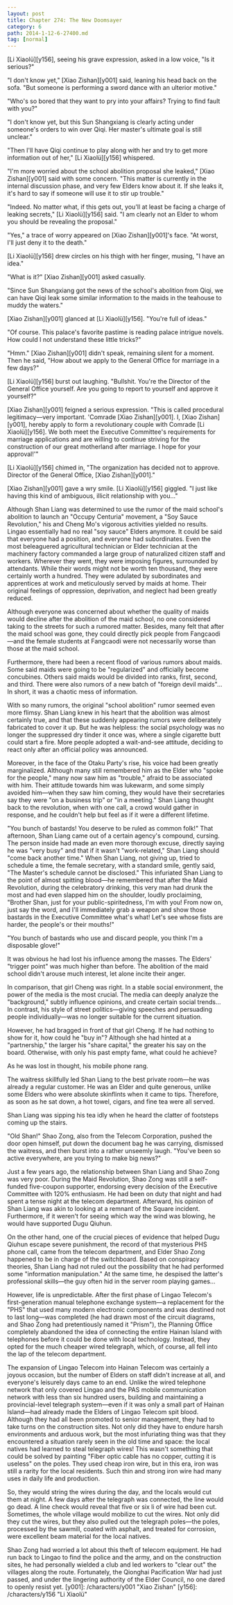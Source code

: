 ```yaml
---
layout: post
title: Chapter 274: The New Doomsayer
category: 6
path: 2014-1-12-6-27400.md
tag: [normal]
---
```


[Li Xiaolü][y156], seeing his grave expression, asked in a low voice, "Is it serious?"

"I don't know yet," [Xiao Zishan][y001] said, leaning his head back on the sofa. "But someone is performing a sword dance with an ulterior motive."

"Who's so bored that they want to pry into your affairs? Trying to find fault with you?"

"I don't know yet, but this Sun Shangxiang is clearly acting under someone's orders to win over Qiqi. Her master's ultimate goal is still unclear."

"Then I'll have Qiqi continue to play along with her and try to get more information out of her," [Li Xiaolü][y156] whispered.

"I'm more worried about the school abolition proposal she leaked," [Xiao Zishan][y001] said with some concern. "This matter is currently in the internal discussion phase, and very few Elders know about it. If she leaks it, it's hard to say if someone will use it to stir up trouble."

"Indeed. No matter what, if this gets out, you'll at least be facing a charge of leaking secrets," [Li Xiaolü][y156] said. "I am clearly not an Elder to whom you should be revealing the proposal."

"Yes," a trace of worry appeared on [Xiao Zishan][y001]'s face. "At worst, I'll just deny it to the death."

[Li Xiaolü][y156] drew circles on his thigh with her finger, musing, "I have an idea."

"What is it?" [Xiao Zishan][y001] asked casually.

"Since Sun Shangxiang got the news of the school's abolition from Qiqi, we can have Qiqi leak some similar information to the maids in the teahouse to muddy the waters."

[Xiao Zishan][y001] glanced at [Li Xiaolü][y156]. "You're full of ideas."

"Of course. This palace's favorite pastime is reading palace intrigue novels. How could I not understand these little tricks?"

"Hmm." [Xiao Zishan][y001] didn't speak, remaining silent for a moment. Then he said, "How about we apply to the General Office for marriage in a few days?"

[Li Xiaolü][y156] burst out laughing. "Bullshit. You're the Director of the General Office yourself. Are you going to report to yourself and approve it yourself?"

[Xiao Zishan][y001] feigned a serious expression. "This is called procedural legitimacy—very important. 'Comrade [Xiao Zishan][y001]. I, [Xiao Zishan][y001], hereby apply to form a revolutionary couple with Comrade [Li Xiaolü][y156]. We both meet the Executive Committee's requirements for marriage applications and are willing to continue striving for the construction of our great motherland after marriage. I hope for your approval!'"

[Li Xiaolü][y156] chimed in, "The organization has decided not to approve. Director of the General Office, [Xiao Zishan][y001]."

[Xiao Zishan][y001] gave a wry smile. [Li Xiaolü][y156] giggled. "I just like having this kind of ambiguous, illicit relationship with you..."

Although Shan Liang was determined to use the rumor of the maid school's abolition to launch an "Occupy Centuria" movement, a "Soy Sauce Revolution," his and Cheng Mo's vigorous activities yielded no results. Lingao essentially had no real "soy sauce" Elders anymore. It could be said that everyone had a position, and everyone had subordinates. Even the most beleaguered agricultural technician or Elder technician at the machinery factory commanded a large group of naturalized citizen staff and workers. Wherever they went, they were imposing figures, surrounded by attendants. While their words might not be worth ten thousand, they were certainly worth a hundred. They were adulated by subordinates and apprentices at work and meticulously served by maids at home. Their original feelings of oppression, deprivation, and neglect had been greatly reduced.

Although everyone was concerned about whether the quality of maids would decline after the abolition of the maid school, no one considered taking to the streets for such a rumored matter. Besides, many felt that after the maid school was gone, they could directly pick people from Fangcaodi—and the female students at Fangcaodi were not necessarily worse than those at the maid school.

Furthermore, there had been a recent flood of various rumors about maids. Some said maids were going to be "regularized" and officially become concubines. Others said maids would be divided into ranks, first, second, and third. There were also rumors of a new batch of "foreign devil maids"... In short, it was a chaotic mess of information.

With so many rumors, the original "school abolition" rumor seemed even more flimsy. Shan Liang knew in his heart that the abolition was almost certainly true, and that these suddenly appearing rumors were deliberately fabricated to cover it up. But he was helpless: the social psychology was no longer the suppressed dry tinder it once was, where a single cigarette butt could start a fire. More people adopted a wait-and-see attitude, deciding to react only after an official policy was announced.

Moreover, in the face of the Otaku Party's rise, his voice had been greatly marginalized. Although many still remembered him as the Elder who "spoke for the people," many now saw him as "trouble," afraid to be associated with him. Their attitude towards him was lukewarm, and some simply avoided him—when they saw him coming, they would have their secretaries say they were "on a business trip" or "in a meeting." Shan Liang thought back to the revolution, when with one call, a crowd would gather in response, and he couldn't help but feel as if it were a different lifetime.

"You bunch of bastards! You deserve to be ruled as common folk!" That afternoon, Shan Liang came out of a certain agency's compound, cursing. The person inside had made an even more thorough excuse, directly saying he was "very busy" and that if it wasn't "work-related," Shan Liang should "come back another time." When Shan Liang, not giving up, tried to schedule a time, the female secretary, with a standard smile, gently said, "The Master's schedule cannot be disclosed." This infuriated Shan Liang to the point of almost spitting blood—he remembered that after the Maid Revolution, during the celebratory drinking, this very man had drunk the most and had even slapped him on the shoulder, loudly proclaiming, "Brother Shan, just for your public-spiritedness, I'm with you! From now on, just say the word, and I'll immediately grab a weapon and show those bastards in the Executive Committee what's what! Let's see whose fists are harder, the people's or their mouths!"

"You bunch of bastards who use and discard people, you think I'm a disposable glove!"

It was obvious he had lost his influence among the masses. The Elders' "trigger point" was much higher than before. The abolition of the maid school didn't arouse much interest, let alone incite their anger.

In comparison, that girl Cheng was right. In a stable social environment, the power of the media is the most crucial. The media can deeply analyze the "background," subtly influence opinions, and create certain social trends... In contrast, his style of street politics—giving speeches and persuading people individually—was no longer suitable for the current situation.

However, he had bragged in front of that girl Cheng. If he had nothing to show for it, how could he "buy in"? Although she had hinted at a "partnership," the larger his "share capital," the greater his say on the board. Otherwise, with only his past empty fame, what could he achieve?

As he was lost in thought, his mobile phone rang.

The waitress skillfully led Shan Liang to the best private room—he was already a regular customer. He was an Elder and quite generous, unlike some Elders who were absolute skinflints when it came to tips. Therefore, as soon as he sat down, a hot towel, cigars, and fine tea were all served.

Shan Liang was sipping his tea idly when he heard the clatter of footsteps coming up the stairs.

"Old Shan!" Shao Zong, also from the Telecom Corporation, pushed the door open himself, put down the document bag he was carrying, dismissed the waitress, and then burst into a rather unseemly laugh. "You've been so active everywhere, are you trying to make big news?"

Just a few years ago, the relationship between Shan Liang and Shao Zong was very poor. During the Maid Revolution, Shao Zong was still a self-funded five-coupon supporter, endorsing every decision of the Executive Committee with 120% enthusiasm. He had been on duty that night and had spent a tense night at the telecom department. Afterward, his opinion of Shan Liang was akin to looking at a remnant of the Square incident. Furthermore, if it weren't for seeing which way the wind was blowing, he would have supported Dugu Qiuhun.

On the other hand, one of the crucial pieces of evidence that helped Dugu Qiuhun escape severe punishment, the record of that mysterious PHS phone call, came from the telecom department, and Elder Shao Zong happened to be in charge of the switchboard. Based on conspiracy theories, Shan Liang had not ruled out the possibility that he had performed some "information manipulation." At the same time, he despised the latter's professional skills—the guy often hid in the server room playing games...

However, life is unpredictable. After the first phase of Lingao Telecom's first-generation manual telephone exchange system—a replacement for the "PHS" that used many modern electronic components and was destined not to last long—was completed (he had drawn most of the circuit diagrams, and Shao Zong had pretentiously named it "Prism"), the Planning Office completely abandoned the idea of connecting the entire Hainan Island with telephones before it could be done with local technology. Instead, they opted for the much cheaper wired telegraph, which, of course, all fell into the lap of the telecom department.

The expansion of Lingao Telecom into Hainan Telecom was certainly a joyous occasion, but the number of Elders on staff didn't increase at all, and everyone's leisurely days came to an end. Unlike the wired telephone network that only covered Lingao and the PAS mobile communication network with less than six hundred users, building and maintaining a provincial-level telegraph system—even if it was only a small part of Hainan Island—had already made the Elders of Lingao Telecom spit blood. Although they had all been promoted to senior management, they had to take turns on the construction sites. Not only did they have to endure harsh environments and arduous work, but the most infuriating thing was that they encountered a situation rarely seen in the old time and space: the local natives had learned to steal telegraph wires! This wasn't something that could be solved by painting "Fiber optic cable has no copper, cutting it is useless" on the poles. They used cheap iron wire, but in this era, iron was still a rarity for the local residents. Such thin and strong iron wire had many uses in daily life and production.

So, they would string the wires during the day, and the locals would cut them at night. A few days after the telegraph was connected, the line would go dead. A line check would reveal that five or six li of wire had been cut. Sometimes, the whole village would mobilize to cut the wires. Not only did they cut the wires, but they also pulled out the telegraph poles—the poles, processed by the sawmill, coated with asphalt, and treated for corrosion, were excellent beam material for the local natives.

Shao Zong had worried a lot about this theft of telecom equipment. He had run back to Lingao to find the police and the army, and on the construction sites, he had personally wielded a club and led workers to "clear out" the villages along the route. Fortunately, the Qionghai Pacification War had just passed, and under the lingering authority of the Elder Council, no one dared to openly resist yet.
[y001]: /characters/y001 "Xiao Zishan"
[y156]: /characters/y156 "Li Xiaolü"